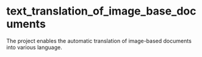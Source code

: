# text_translation_of_image_base_documents
The project enables the automatic translation of image-based documents into various language. 
